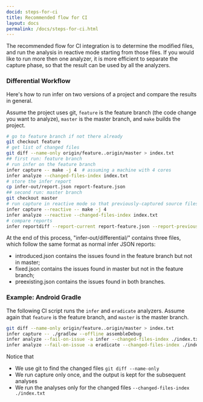 ```yaml
---
docid: steps-for-ci
title: Recommended flow for CI
layout: docs
permalink: /docs/steps-for-ci.html
---
```


The recommended flow for CI integration is to determine the modified files, and run the analysis in reactive mode starting from those files. If you would like to run more then one analyzer, it is more efficient to separate the capture phase, so that the result can be used by all the analyzers.

### Differential Workflow

Here's how to run infer on two versions of a project and compare the results in general.

Assume the project uses git, `feature` is the feature branch (the code change you want to analyze), `master` is the master branch, and `make` builds the project.

```bash
# go to feature branch if not there already
git checkout feature
# get list of changed files
git diff --name-only origin/feature..origin/master > index.txt
## first run: feature branch
# run infer on the feature branch
infer capture -- make -j 4  # assuming a machine with 4 cores
infer analyze --changed-files-index index.txt
# store the infer report
cp infer-out/report.json report-feature.json
## second run: master branch
git checkout master
# run capture in reactive mode so that previously-captured source files are kept if they are up-to-date
infer capture --reactive -- make -j 4
infer analyze --reactive --changed-files-index index.txt
# compare reports
infer reportdiff --report-current report-feature.json --report-previous infer-out/report.json
```

At the end of this process, "infer-out/differential/" contains three files, which follow the same format as normal infer JSON reports:
- introduced.json contains the issues found in the feature branch but not in master;
- fixed.json contains the issues found in master but not in the feature branch;
- preexisting.json contains the issues found in both branches.

### Example: Android Gradle
The following CI script runs the `infer` and `eradicate` analyzers. Assume again that `feature` is the feature branch, and `master` is the master branch.


```bash
git diff --name-only origin/feature..origin/master > index.txt
infer capture -- ./gradlew --offline assembleDebug
infer analyze --fail-on-issue -a infer --changed-files-index ./index.txt
infer analyze --fail-on-issue -a eradicate --changed-files-index ./index.txt
```

Notice that
- We use git to find the changed files `git diff --name-only`
- We run capture only once, and the output is kept for the subsequent analyses
- We run the analyses only for the changed files `--changed-files-index ./index.txt`
